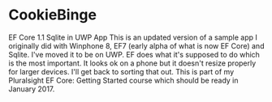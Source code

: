 # CookieBinge
EF Core 1.1 Sqlite in UWP App
This is an updated version of a sample app I originally did with Winphone 8, EF7 (early alpha of what is now EF Core) and Sqlite.
I've moved it to be on UWP. EF does what it's supposed to do which is the most important. It looks ok on a phone but it doesn't resize properly for larger devices. I'll get back to sorting that out.
This is part of my Pluralsight EF Core: Getting Started course which should be ready in January 2017.
